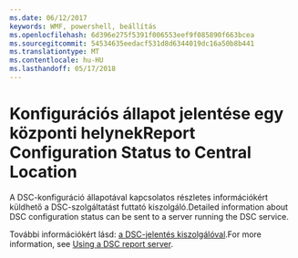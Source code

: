 ```yaml
---
ms.date: 06/12/2017
keywords: WMF, powershell, beállítás
ms.openlocfilehash: 6d396e275f5391f006553eef9f085890f663bcea
ms.sourcegitcommit: 54534635eedacf531d8d6344019dc16a50b8b441
ms.translationtype: MT
ms.contentlocale: hu-HU
ms.lasthandoff: 05/17/2018
---
```

# <a name="report-configuration-status-to-central-location"></a><span data-ttu-id="61116-102">Konfigurációs állapot jelentése egy központi helynek</span><span class="sxs-lookup"><span data-stu-id="61116-102">Report Configuration Status to Central Location</span></span>

<span data-ttu-id="61116-103">A DSC-konfiguráció állapotával kapcsolatos részletes információkért küldhető a DSC-szolgáltatást futtató kiszolgáló.</span><span class="sxs-lookup"><span data-stu-id="61116-103">Detailed information about DSC configuration status can be sent to a server running the DSC service.</span></span>

<span data-ttu-id="61116-104">További információkért lásd: [a DSC-jelentés kiszolgálóval](https://msdn.microsoft.com/powershell/dsc/reportserver).</span><span class="sxs-lookup"><span data-stu-id="61116-104">For more information, see [Using a DSC report server](https://msdn.microsoft.com/powershell/dsc/reportserver).</span></span>
